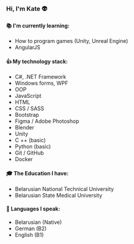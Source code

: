 ### Hi, I'm Kate :alien:

#### :books: I'm currently learning:
* How to program games (Unity, Unreal Engine)
* AngularJS

#### :thumbsup: My technology stack:
* C#, .NET Framework
* Windows forms, WPF
* OOP
* JavaScript
* HTML
* CSS / SASS
* Bootstrap
* Figma / Adobe Photoshop
* Blender
* Unity
* C ++ (basic)
* Python (basic)
* Git / GitHub
* Docker

#### :mortar_board: The Education I have:
* Belarusian National Technical University
* Belarusian State Medical University

#### :speech_balloon: Languages I speak:
* Belarusian (Native)
* German (B2)
* English (B1)
